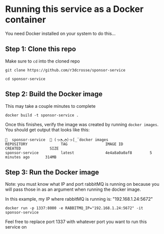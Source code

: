 # Running this service as a Docker container

You need Docker installed on your system to do this...

## Step 1: Clone this repo
Make sure to `cd` into the cloned repo
```
git clone https://github.com/r3dcrosse/sponsor-service

cd sponsor-service
```

## Step 2: Build the Docker image
This may take a couple minutes to complete
```
docker build -t sponsor-service .
```
Once this finishes, verify the image was created by running `docker images`. You should get output
that looks like this:
```
🌈  sponsor-service  🚀 (っ◔◡◔)っ[̲̅ docker images
REPOSITORY               TAG                 IMAGE ID            CREATED             SIZE
sponsor-service          latest              4e4a8a0a0af8        5 minutes ago       314MB
```

## Step 3: Run the Docker image
Note: you must know what IP and port rabbitMQ is running on because you
will pass those in as an argument when running the docker image.

In this example, my IP where rabbitMQ is running is: "192.168.1.24:5672"
```
docker run -p 1337:8000 -e RABBITMQ_IP="192.168.1.24:5672" -it sponsor-service
```
Feel free to replace port 1337 with whatever port you want to run this service on